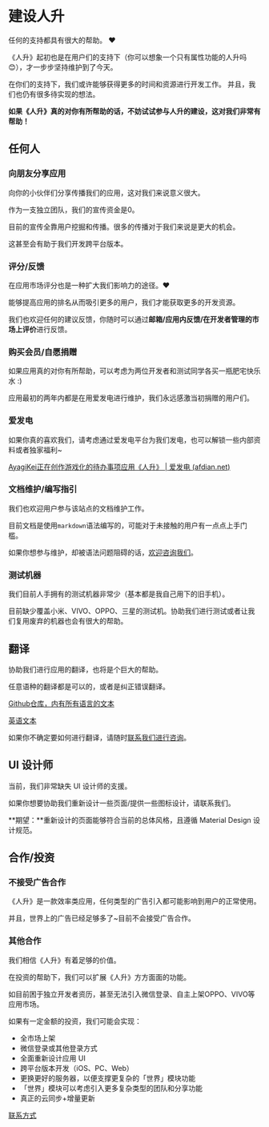 # 建设人升

任何的支持都具有很大的帮助。 ❤️

《人升》起初也是在用户们的支持下（你可以想象一个只有属性功能的人升吗😊），才一步步坚持维护到了今天。

在你们的支持下，我们或许能够获得更多的时间和资源进行开发工作。
并且，我们也仍有很多待实现的想法。

**如果《人升》真的对你有所帮助的话，不妨试试参与人升的建设，这对我们非常有帮助！**

## 任何人

### 向朋友分享应用

向你的小伙伴们分享传播我们的应用，这对我们来说意义很大。

作为一支独立团队，我们的宣传资金是0。

目前的宣传全靠用户挖掘和传播。很多的传播对于我们来说是更大的机会。

这甚至会有助于我们开发跨平台版本。

### 评分/反馈

在应用市场评分也是一种扩大我们影响力的途径。❤️

能够提高应用的排名从而吸引更多的用户，我们才能获取更多的开发资源。

我们也欢迎任何的建议反馈，你随时可以通过**邮箱/应用内反馈/在开发者管理的市场上评价**进行反馈。


### 购买会员/自愿捐赠

如果应用真的对你有所帮助，可以考虑为两位开发者和测试同学各买一瓶肥宅快乐水 :)

应用最初的两年内都是在用爱发电进行维护，我们永远感激当初捐赠的用户们。

### 爱发电

如果你真的喜欢我们，请考虑通过爱发电平台为我们发电，也可以解锁一些内部资料或者独家福利~

[AyagiKei正在创作游戏化的待办事项应用《人升》 | 爱发电 (afdian.net)](https://afdian.net/@lifeupapp)

### 文档维护/编写指引

我们也欢迎用户参与该站点的文档维护工作。

目前文档是使用`markdown`语法编写的，可能对于未接触的用户有一点点上手门槛。

如果你想参与维护，却被语法问题阻碍的话，[欢迎咨询我们](mailto:kei.ayagi@gmail.com)。

### 测试机器

我们目前人手拥有的测试机器非常少（基本都是我自己用下的旧手机）。

目前缺少覆盖小米、VIVO、OPPO、三星的测试机。协助我们进行测试或者让我们复用废弃的机器也会有很大的帮助。

## 翻译

协助我们进行应用的翻译，也将是个巨大的帮助。

任意语种的翻译都是可以的，或者是纠正错误翻译。

[Github仓库，内有所有语言的文本](https://github.com/Ayagikei/LifeUp-Translation)

[英语文本](https://github.com/Ayagikei/LifeUp-Translation/blob/master/values/strings.xml)

如果你不确定要如何进行翻译，请随时[联系我们进行咨询](mailto:kei.ayagi@gmail.com)。 


## UI 设计师

当前，我们非常缺失 UI 设计师的支援。

如果你想要协助我们重新设计一些页面/提供一些图标设计，请联系我们。

**期望：**重新设计的页面能够符合当前的总体风格，且遵循 Material Design 设计规范。


## 合作/投资

### 不接受广告合作

《人升》是一款效率类应用，任何类型的广告引入都可能影响到用户的正常使用。

并且，世界上的广告已经足够多了~目前不会接受广告合作。

### 其他合作

我们相信《人升》有着足够的价值。

在投资的帮助下，我们可以扩展《人升》方方面面的功能。

如目前困于独立开发者资历，甚至无法引入微信登录、自主上架OPPO、VIVO等应用市场。

如果有一定金额的投资，我们可能会实现：

- 全市场上架
- 微信登录或其他登录方式
- 全面重新设计应用 UI
- 跨平台版本开发（iOS、PC、Web）
- 更换更好的服务器，以便支撑更复杂的「世界」模块功能
- 「世界」模块可以考虑引入更多复杂类型的团队和分享功能
- 真正的云同步+增量更新

[联系方式](mailto:kei.ayagi@gmail.com)